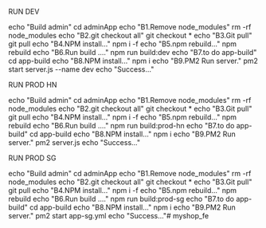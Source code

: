 RUN DEV

echo "Build admin"
cd adminApp
echo "B1.Remove node_modules"
rm -rf node_modules
echo "B2.git checkout all"
git checkout *
echo "B3.Git pull"
git pull
echo "B4.NPM install..."
npm i -f 
echo "B5.npm rebuild..."
npm rebuild
echo "B6.Run build ...."
npm run build:dev
echo "B7.to do app-build"
cd app-build
echo "B8.NPM install..."
npm i
echo "B9.PM2 Run server."
pm2 start server.js --name dev
echo "Success..."

RUN PROD HN

echo "Build admin"
cd adminApp
echo "B1.Remove node_modules"
rm -rf node_modules
echo "B2.git checkout all"
git checkout *
echo "B3.Git pull"
git pull
echo "B4.NPM install..."
npm i -f 
echo "B5.npm rebuild..."
npm rebuild
echo "B6.Run build ...."
npm run build:prod-hn
echo "B7.to do app-build"
cd app-build
echo "B8.NPM install..."
npm i
echo "B9.PM2 Run server."
pm2 server.js 
echo "Success..."

RUN PROD SG

echo "Build admin"
cd adminApp
echo "B1.Remove node_modules"
rm -rf node_modules
echo "B2.git checkout all"
git checkout *
echo "B3.Git pull"
git pull
echo "B4.NPM install..."
npm i -f
echo "B5.npm rebuild..."
npm rebuild
echo "B6.Run build ...."
npm run build:prod-sg
echo "B7.to do app-build"
cd app-build
echo "B8.NPM install..."
npm i
echo "B9.PM2 Run server."
pm2 start app-sg.yml
echo "Success..."# myshop_fe
